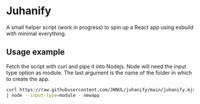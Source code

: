 # Juhanify

A small helper script (work in progress) to spin up a React app using esbuild with minimal everything.

## Usage example

Fetch the script with curl and pipe it into Nodejs. Node will need the input type option as module. The last argument is the name of the folder in which to create the app.

```sh
curl https://raw.githubusercontent.com/JHNUL/juhanify/main/juhanify.mjs \
| node --input-type=module - newapp
```